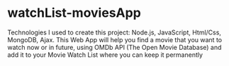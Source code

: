 # watchList-moviesApp

Technologies I used to create this project: Node.js, JavaScript, Html/Css, MongoDB, Ajax.
This Web App will help you find a movie that you want to watch now or in future, using OMDb API (The Open Movie Database) and add it to your Movie Watch List where you can keep it permanently
